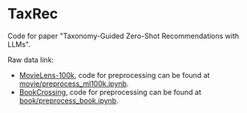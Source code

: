 # TaxRec

Code for paper "Taxonomy-Guided Zero-Shot Recommendations with LLMs".

Raw data link:
- [MovieLens-100k](https://grouplens.org/datasets/movielens/100k/), code for preprocessing can be found at [movie/preprocess_ml100k.ipynb](https://github.com/yueqingliang1/TaxRec/blob/main/movie/preprocess_ml100k.ipynb). 
- [BookCrossing](https://github.com/ashwanidv100/Recommendation-System---Book-Crossing-Dataset/tree/master/BX-CSV-Dump), code for preprocessing can be found at [book/preprocess_book.ipynb](https://github.com/yueqingliang1/TaxRec/blob/main/book/preprocess_book.ipynb). 
